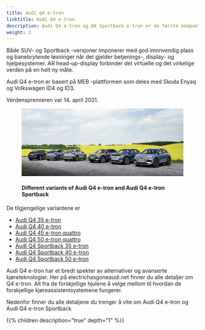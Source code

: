 ```yaml
---
title: Audi q4 e-tron
linktitle: Audi Q4 e-tron
description: Audi Q4 e-tron og Q4 Sportback e-tron er de første kompakte elektriske SUV-ene og den tredje helelektriske modellen fra Audi. Tilgjengelig i 7 varianter.
weight: 3
---
```

<!-- markdownlint-disable MD033 -->

Både SUV- og Sportback -versjoner imponerer med god imnnvendig plass og banebrytende løsninger når det gjelder betjenings-, display- og hjelpesystemer. AR head-up-display forbinder det virtuelle og det virkelige verden på en helt ny måte.

Audi Q4 e-tron er basert på MEB -plattformen som deles med Skoda Enyaq og Volkswagen ID4 og ID3.

Verdenspremieren var 14. april 2021.

<figure>
    <a href="/models/q4-e-tron/variants/variants1.jpg">
        <img src="/models/q4-e-tron/variants/variants1s.jpg" alt="Different variants of Audi Q4 e-tron and Audi Q4 e-tron Sportback" title="Different variants of Audi Q4 e-tron and Audi Q4 e-tron Sportback">
    </a>
    <figcaption><h4>Different variants of Audi Q4 e-tron and Audi Q4 e-tron Sportback</h4></figcaption>
</figure>

De tilgjengelige variantene er

- [Audi Q4 35 e-tron](/models/q4-e-tron/variants/#audi-q4-35-e-tron)
- [Audi Q4 40 e-tron](/models/q4-e-tron/variants/#audi-q4-40-e-tron)
- [Audi Q4 45 e-tron quattro](/models/q4-e-tron/variants/#audi-q4-45-e-tron-quattro)
- [Audi Q4 50 e-tron quattro](/models/q4-e-tron/variants/#audi-q4-45-e-tron-quattro)
- [Audi Q4 Sportback 35 e-tron](/models/q4-e-tron/variants/#audi-q4-sportback-35-e-tron)
- [Audi Q4 Sportback 40 e-tron](/models/q4-e-tron/variants/#audi-q4-sportback-40-e-tron)
- [Audi Q4 Sportback 50 e-tron](/models/q4-e-tron/variants/#audi-q4-sportback-50-e-tron-quattro)

Audi Q4 e-tron har et bredt spekter av alternativer og avanserte kjøreteknologier. Her på electrichasgoneaudi.net finner du alle detaljer om Q4 e-tron. Alt fra de forskjellige hjulene å velge mellom til hvordan de forskjellige kjøreassistentsystemene fungerer.

Nedenfor finner du alle detaljene du trenger å vite om Audi Q4 e-tron og Audi Q4 e-tron Sportback

{{% children description="true" depth="1" %}}
